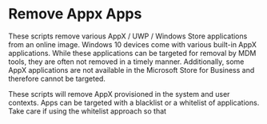 # Remove Appx Apps

These scripts remove various AppX / UWP / Windows Store applications from an online image. Windows 10 devices come with various built-in AppX applications. While these applications can be targeted for removal by MDM tools, they are often not removed in a timely manner. Additionally, some AppX applications are not available in the Microsoft Store for Business and therefore cannot be targeted. 

These scripts will remove AppX provisioned in the system and user contexts. Apps can be targeted with a blacklist or a whitelist of applications. Take care if using the whitelist approach so that 

